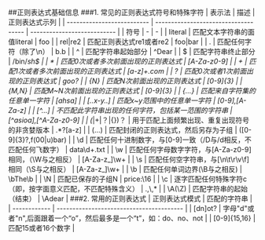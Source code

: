 ##正则表达式基础信息
###1.	常见的正则表达式符号和特殊字符
| 表示法                        | 描述                                   | 正则表达式示列                     |
| -------------------------- | ------------------------------------ | --------------------------- |
| 符号                         | -                                    | -                           |
| literal                    | 匹配文本字符串的面值literal                    | foo                         |
| rel&#124;re2               | 匹配正则表达式re1或者re2                      | foo&#124;bar                |
| .                          | 匹配任何字符（除了\n）                         | b.b                         |
| ^                          | 匹配字符串起始部分                            | ^Dear                       |
| $                          | 匹配字符串终止部分                            | /bin/*sh$                   |
| *                          | 匹配0次或者多次前面出现的正则表达式                   | [A-Za-z0-9]                 |
| +                          | 匹配1次或者多次前面出现的正则表达式                   | [a-z]+\.com                 |
| ?                          | 匹配0次或者1次前面出现的正则表达式                   | goo?                        |
| {N}                        | 匹配N次前面出现的正则表达式                       | [0-9]{3}                    |
| {M,N}                      | 匹配M~N次前面出现的正则表达式                     | [0-9]{3}                    |
| {...}                      | 匹配来自字符集的任意单一字符                       | [ahsa]                      |
| [..x-y..]                  | 匹配x~y范围中的任意单一字符                      | [0-9],[A-Za-z]              |
| [^...]                     | 不匹配此字符串出现的任何字符，包括某一范围的字符串            | [^asioa],[^A-Za-z0-9]       |
| (*&#124;+&#124;？&#124;{})？ | 用于匹配上面频繁出现、重复出现符号的非贪婪版本              | .*?[a-z]                    |
| (...)                      | 匹配封闭的正则表达式，然后另存为子组                   | ([0-9]{3}?,f(00&#124;u)bar) |
| \d                         | 匹配任何十进制数字，与[0-9]一致（/D与/d相反，不匹配任何飞数字） | data\d+.txt                 |
| \w                         | 匹配任何字母数字字符，与[A-Za-z0-9]相同，（\W与之相反）   | [A-Za-z_]\w+                |
| \s                         | 匹配任何空字符串，与[\n\t\r\v\f]相同（\S与之相反）     | [A-Za-z_]\w+                |
| \b                         | 匹配任何单词边界(\B与之相反)                     | \bThe\b                     |
| \N                         | 匹配已保存的子组N                            | price:\16                   |
| \c                         | 逐字匹配任何特殊字符c（即，按字面意义匹配，不匹配特殊含义）       | \.,\\,\*                    |
| \A(\Z)                     | 匹配字符串的起始（结束）                         | \Adear                      |
###2.	常用的正则表达式
| 正则表达式模式      | 匹配的字符串                                   |
| ------------ | ---------------------------------------- |
| [dn]ot?      | 字母"d"或者"n",后面跟着一个“o”，然后最多是一个“t”，如：do、no、not |
| [0-9]{15,16} | 匹配15或者16个数字                              |

